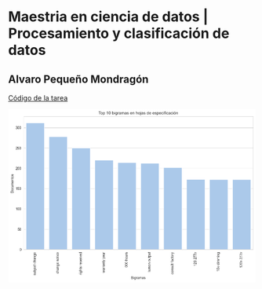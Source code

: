 # Maestria en ciencia de datos | Procesamiento y clasificación de datos
## Alvaro Pequeño Mondragón

[Código de la tarea](https://github.com/Peque-73/MCD-Procesamiento-Clasificacion-Datos/blob/main/Tareas/Tarea%201/Tarea_1_Alvaro_Peque%C3%B1o.ipynb)

![Spec_bigrams](https://github.com/Peque-73/MCD-Procesamiento-Clasificacion-Datos/blob/main/Tareas/Tarea%201/Spec_bigrams.png)
